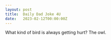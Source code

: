 ```yaml
---
layout: post
title:  Daily Dad Joke 4U
date:   2023-02-12T00:00:00Z
---
```

What kind of bird is always getting hurt? The owl.
